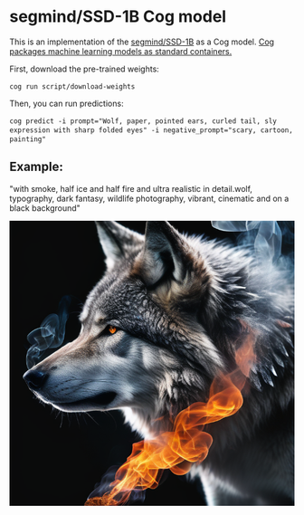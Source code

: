 # segmind/SSD-1B Cog model

This is an implementation of the [segmind/SSD-1B](https://huggingface.co/segmind/SSD-1B) as a Cog model. [Cog packages machine learning models as standard containers.](https://github.com/replicate/cog)

First, download the pre-trained weights:

    cog run script/download-weights

Then, you can run predictions:

    cog predict -i prompt="Wolf, paper, pointed ears, curled tail, sly expression with sharp folded eyes" -i negative_prompt="scary, cartoon, painting"

## Example:

"with smoke, half ice and half fire and ultra realistic in detail.wolf, typography, dark fantasy, wildlife photography, vibrant, cinematic and on a black background"

![alt text](output.0.png)

